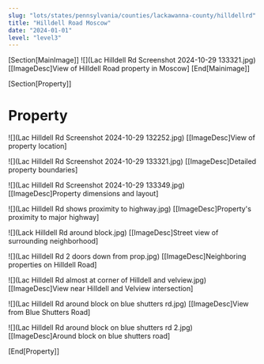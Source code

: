 ```yaml
---
slug: "lots/states/pennsylvania/counties/lackawanna-county/hilldellrd"
title: "Hilldell Road Moscow"
date: "2024-01-01"
level: "level3"
---
```


[Section[MainImage]]
![](Lac Hilldell Rd Screenshot 2024-10-29 133321.jpg)
[[ImageDesc]View of Hilldell Road property in Moscow]
[End[Mainimage]]

[Section[Property]]
# Property

![](Lac Hilldell Rd Screenshot 2024-10-29 132252.jpg)
[[ImageDesc]View of property location]

![](Lac Hilldell Rd Screenshot 2024-10-29 133321.jpg)
[[ImageDesc]Detailed property boundaries]

![](Lac Hilldell Rd Screenshot 2024-10-29 133349.jpg)
[[ImageDesc]Property dimensions and layout]

![](Lac Hilldell Rd shows proximity to highway.jpg)
[[ImageDesc]Property's proximity to major highway]

![](Lack Hilldell Rd around block.jpg)
[[ImageDesc]Street view of surrounding neighborhood]

![](Lac Hilldell Rd 2 doors down from prop.jpg)
[[ImageDesc]Neighboring properties on Hilldell Road]

![](Lac Hilldell Rd almost at corner of Hilldell and velview.jpg)
[[ImageDesc]View near Hilldell and Velview intersection]

![](Lac Hilldell Rd around block on blue shutters rd.jpg)
[[ImageDesc]View from Blue Shutters Road]

![](Lac Hilldell Rd around block on blue shutters rd 2.jpg)
[[ImageDesc]Around block on blue shutters road]

[End[Property]]